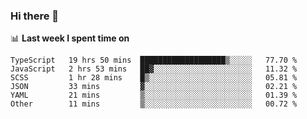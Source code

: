 ### Hi there 👋

<!--
**DBvc/DBvc** is a ✨ _special_ ✨ repository because its `README.md` (this file) appears on your GitHub profile.

Here are some ideas to get you started:

- 🔭 I’m currently working on ...
- 🌱 I’m currently learning ...
- 👯 I’m looking to collaborate on ...
- 🤔 I’m looking for help with ...
- 💬 Ask me about ...
- 📫 How to reach me: ...
- 😄 Pronouns: ...
- ⚡ Fun fact: ...
-->

📊 **Last week I spent time on**
<!--START_SECTION:waka-->

```text
TypeScript   19 hrs 50 mins  ███████████████████▒░░░░░   77.70 %
JavaScript   2 hrs 53 mins   ██▓░░░░░░░░░░░░░░░░░░░░░░   11.32 %
SCSS         1 hr 28 mins    █▒░░░░░░░░░░░░░░░░░░░░░░░   05.81 %
JSON         33 mins         ▓░░░░░░░░░░░░░░░░░░░░░░░░   02.21 %
YAML         21 mins         ▒░░░░░░░░░░░░░░░░░░░░░░░░   01.39 %
Other        11 mins         ▒░░░░░░░░░░░░░░░░░░░░░░░░   00.72 %
```

<!--END_SECTION:waka-->
